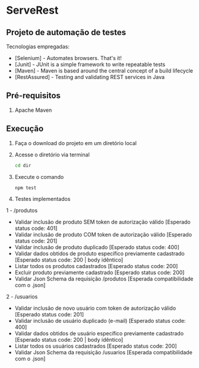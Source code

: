 # ServeRest
## Projeto de automação de testes


Tecnologias empregadas:
- [Selenium] - Automates browsers. That's it!
- [Junit] - JUnit is a simple framework to write repeatable tests
- [Maven] - Maven is based around the central concept of a build lifecycle
- [RestAssured] - Testing and validating REST services in Java


## Pré-requisitos
1. Apache Maven

## Execução


1. Faça o download do projeto em um diretório local

2. Acesse o diretório via terminal
   ```sh
   cd dir
   ```
3. Execute o comando
   ```sh
   npm test
   ```

4. Testes implementados

1 -  /produtos
- Validar inclusão de produto SEM token de autorização válido [Esperado status code: 401]
- Validar inclusão de produto COM token de autorização válido [Esperado status code: 201]
- Validar inclusão de produto duplicado [Esperado status code: 400]
- Validar dados obtidos de produto específico previamente cadastrado [Esperado status code: 200 | body idêntico]
- Listar todos os produtos cadastrados [Esperado status code: 200]
- Excluir produto previamente cadastrado [Esperado status code: 200]
- Validar Json Schema da requisição /produtos [Esperada compatibilidade com o .json] 

2 -  /usuarios
- Validar inclusão de novo usuário com token de autorização válido [Esperado status code: 201]
- Validar inclusão de usuário duplicado (e-mail) [Esperado status code: 400]
- Validar dados obtidos de usuário específico previamente cadastrado [Esperado status code: 200 | body idêntico]
- Listar todos os usuários cadastrados [Esperado status code: 200]
- Validar Json Schema da requisição /usuarios [Esperada compatibilidade com o .json] 
